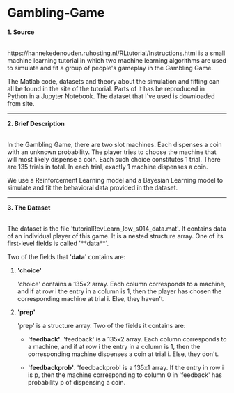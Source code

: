 # Gambling-Game


**1. Source** 

<br>
https://hannekedenouden.ruhosting.nl/RLtutorial/Instructions.html is a small machine learning tutorial in which two machine learning algorithms are used to simulate and fit a group of people's gameplay in the Gambling Game. 

The Matlab code, datasets and theory about the simulation and fitting can all be found in the site of the tutorial. Parts of it has be reproduced in Python in a Jupyter Notebook. The dataset that I've used is downloaded from site. 

 ---

**2. Brief Description** 

<br>
In the Gambling Game, there are two slot machines. Each dispenses a coin with an unknown probability. The player tries to choose the machine that will most likely dispense a coin. Each such choice constitutes 1 trial. There are 135 trials in total. In each trial, exactly 1 machine dispenses a coin. 

We use a Reinforcement Learning model and a Bayesian Learning model to simulate and fit the behavioral data provided in the dataset. 

---

**3. The Dataset** 

<br>
The dataset is the file 'tutorialRevLearn_low_s014_data.mat'. It contains data of an individual player of this game. It is a nested structure array. One of its first-level fields is called '**data**'. 

Two of the fields that '**data**' contains are: 

1. **'choice'** 

    'choice' contains a 135x2 array. Each column corresponds to a machine, and if at row i the entry in a column is 1, then the player has      chosen the corresponding machine at trial i. Else, they haven't. 

2. **'prep'**

    'prep' is a structure array. Two of the fields it contains are: 
  
   - **'feedback'**. 'feedback' is a 135x2 array. Each column corresponds to a machine, and if at row i the entry in a column is 1, then the corresponding machine dispenses a coin at trial i. Else, they don't.

   - **'feedbackprob'**. 'feedbackprob' is a 135x1 array. If the entry in row i is p, then the machine corresponding to column 0 in 'feedback' has probability p of dispensing a coin. 
